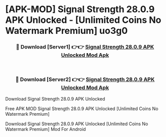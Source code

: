 # [APK-MOD] Signal Strength 28.0.9 APK Unlocked - [Unlimited Coins No Watermark Premium] uo3g0



<div align="center">
<h3>🔴 Download [Server1] 👉👉 <a href="https://momento.my/?title=Signal_Strength_28.0.9_APK_Unlocked">Signal Strength 28.0.9 APK Unlocked Mod Apk</a></h3><br>

<h3>🔴 Download [Server2] 👉👉 <a href="https://momento.my/?title=Signal_Strength_28.0.9_APK_Unlocked">Signal Strength 28.0.9 APK Unlocked Mod Apk</a></h3>
</div>



Download Signal Strength 28.0.9 APK Unlocked 

Free APK MOD Signal Strength 28.0.9 APK Unlocked [Unlimited Coins No Watermark Premium]

Download Signal Strength 28.0.9 APK Unlocked [Unlimited Coins No Watermark Premium] Mod For Android

